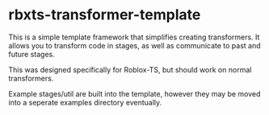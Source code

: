 # rbxts-transformer-template
This is a simple template framework that simplifies creating transformers.
It allows you to transform code in stages, as well as communicate to past and future stages.

This was designed specifically for Roblox-TS, but should work on normal transformers.

Example stages/util are built into the template, however they may be moved into a seperate examples directory eventually.
